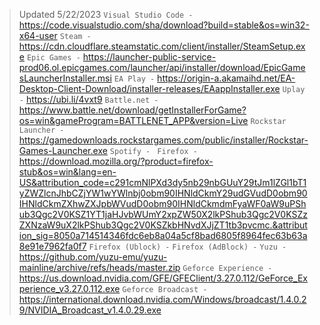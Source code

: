 >Updated 5/22/2023
`Visual Studio Code -` https://code.visualstudio.com/sha/download?build=stable&os=win32-x64-user
`Steam - ` https://cdn.cloudflare.steamstatic.com/client/installer/SteamSetup.exe
`Epic Games -` https://launcher-public-service-prod06.ol.epicgames.com/launcher/api/installer/download/EpicGamesLauncherInstaller.msi
`EA Play -` https://origin-a.akamaihd.net/EA-Desktop-Client-Download/installer-releases/EAappInstaller.exe
`Uplay -` https://ubi.li/4vxt9
`Battle.net -` https://www.battle.net/download/getInstallerForGame?os=win&gameProgram=BATTLENET_APP&version=Live
`Rockstar Launcher -` https://gamedownloads.rockstargames.com/public/installer/Rockstar-Games-Launcher.exe
`Spotify - `
`Firefox -` https://download.mozilla.org/?product=firefox-stub&os=win&lang=en-US&attribution_code=c291cmNlPXd3dy5nb29nbGUuY29tJm1lZGl1bT1yZWZlcnJhbCZjYW1wYWlnbj0obm90IHNldCkmY29udGVudD0obm90IHNldCkmZXhwZXJpbWVudD0obm90IHNldCkmdmFyaWF0aW9uPShub3Qgc2V0KSZ1YT1jaHJvbWUmY2xpZW50X2lkPShub3Qgc2V0KSZzZXNzaW9uX2lkPShub3Qgc2V0KSZkbHNvdXJjZT1tb3pvcmc.&attribution_sig=8050a714514346fdc6eb8a04a5cf8bad6805f8964fec63b63a8e91e7962fa0f7
`Firefox (Ublock) -`
`Firefox (AdBlock) -`
`Yuzu -` https://github.com/yuzu-emu/yuzu-mainline/archive/refs/heads/master.zip
`Geforce Experience -` https://us.download.nvidia.com/GFE/GFEClient/3.27.0.112/GeForce_Experience_v3.27.0.112.exe
`Geforce Broadcast -` https://international.download.nvidia.com/Windows/broadcast/1.4.0.29/NVIDIA_Broadcast_v1.4.0.29.exe